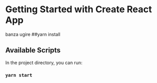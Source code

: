 # Getting Started with Create React App

banza ugire ##yarn install 
## Available Scripts

In the project directory, you can run:

### `yarn start`


